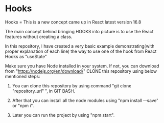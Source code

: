 # Hooks


Hooks = This is a new concept came up in React latest version 16.8

The main concept behind bringing HOOKS into picture is to use the React features without creating a class.

In this repository, I have created a very basic example demonstrating(with proper explanation of each line) the way to use one of the hook from React Hooks as "useState"

Make sure you have Node installed in your system. If not, you can download from "https://nodejs.org/en/download/"
CLONE this repository using below mentioned steps: 

  1. You can clone this repository by using command "git clone "repository_url" ", in GIT BASH.
  
  2. After that you can install all the node modules using "npm install --save" or "npm i".
  
  3. Later you can run the project by using "npm start".
